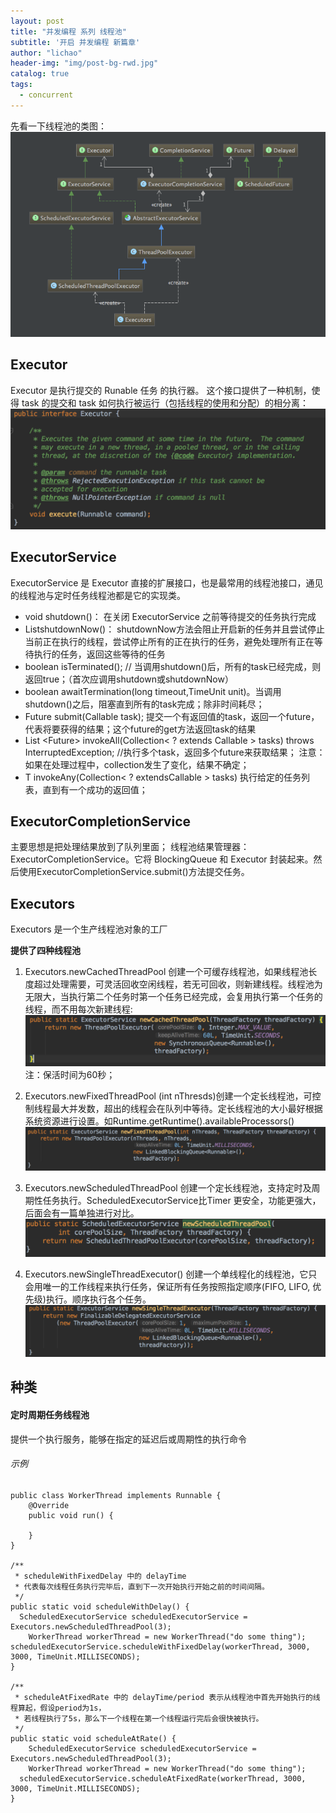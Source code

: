 ```yaml
---
layout: post
title: "并发编程 系列 线程池"
subtitle: '开启 并发编程 新篇章'
author: "lichao"
header-img: "img/post-bg-rwd.jpg"
catalog: true
tags:
  - concurrent 
---
```


先看一下线程池的类图：
![jvm](/img/concurrent/46.png)

## Executor
Executor 是执行提交的 Runable 任务 的执行器。
这个接口提供了一种机制，使得 task 的提交和 task 如何执行被运行（包括线程的使用和分配）的相分离：
![jvm](/img/concurrent/47.png)

## ExecutorService 
ExecutorService 是 Executor 直接的扩展接口，也是最常用的线程池接口，通见的线程池与定时任务线程池都是它的实现类。
* void shutdown()： 在关闭 ExecutorService 之前等待提交的任务执行完成
* List<Runnable>shutdownNow()： shutdownNow方法会阻止开启新的任务并且尝试停止当前正在执行的线程，尝试停止所有的正在执行的任务，避免处理所有正在等待执行的任务，返回这些等待的任务
* boolean isTerminated(); // 当调用shutdown()后，所有的task已经完成，则返回true；（首次应调用shutdown或shutdownNow）
* boolean awaitTermination(long timeout,TimeUnit unit)。当调用shutdown()之后，阻塞直到所有的task完成；除非时间耗尽；
* <T>Future<T> submit(Callable<T> task); 提交一个有返回值的task，返回一个future，代表将要获得的结果；这个future的get方法返回task的结果
* <T> List <Future<T>> invokeAll(Collection< ? extends Callable<T> > tasks)
throws InterruptedException;     //执行多个task，返回多个future来获取结果；
注意： 如果在处理过程中，collection发生了变化，结果不确定；
* <T>T  invokeAny(Collection< ?  extendsCallable <T> > tasks) 执行给定的任务列表，直到有一个成功的返回值；

## ExecutorCompletionService
主要思想是把处理结果放到了队列里面；
线程池结果管理器：ExecutorCompletionService。它将 BlockingQueue 和 Executor 封装起来。然后使用ExecutorCompletionService.submit()方法提交任务。

## Executors
Executors 是一个生产线程池对象的工厂

**提供了四种线程池**

1. Executors.newCachedThreadPool 创建一个可缓存线程池，如果线程池长度超过处理需要，可灵活回收空闲线程，若无可回收，则新建线程。线程池为无限大，当执行第二个任务时第一个任务已经完成，会复用执行第一个任务的线程，而不用每次新建线程:
![jvm](/img/concurrent/51.png)
注：保活时间为60秒；
2. Executors.newFixedThreadPool (int nThresds)创建一个定长线程池，可控制线程最大并发数，超出的线程会在队列中等待。定长线程池的大小最好根据系统资源进行设置。如Runtime.getRuntime().availableProcessors()
![jvm](/img/concurrent/52.png)

3. Executors.newScheduledThreadPool 创建一个定长线程池，支持定时及周期性任务执行。ScheduledExecutorService比Timer 更安全，功能更强大，后面会有一篇单独进行对比。
![jvm](/img/concurrent/53.png)


4. Executors.newSingleThreadExecutor() 创建一个单线程化的线程池，它只会用唯一的工作线程来执行任务，保证所有任务按照指定顺序(FIFO, LIFO, 优先级)执行。顺序执行各个任务。
![jvm](/img/concurrent/54.png)




## 种类
#### 定时周期任务线程池
提供一个执行服务，能够在指定的延迟后或周期性的执行命令
###### 示例
```
public class WorkerThread implements Runnable {
    @Override
    public void run() {

    }
}

/** 
 * scheduleWithFixedDelay 中的 delayTime 
 * 代表每次线程任务执行完毕后，直到下一次开始执行开始之前的时间间隔。
 */
public static void scheduleWithDelay() { 
  ScheduledExecutorService scheduledExecutorService = Executors.newScheduledThreadPool(3); 
	WorkerThread workerThread = new WorkerThread("do some thing"); scheduledExecutorService.scheduleWithFixedDelay(workerThread, 3000, 3000, TimeUnit.MILLISECONDS);
}

/** 
 * scheduleAtFixedRate 中的 delayTime/period 表示从线程池中首先开始执行的线程算起，假设period为1s， 
 * 若线程执行了5s，那么下一个线程在第一个线程运行完后会很快被执行。 
 */ 
public static void scheduleAtRate() { 
	ScheduledExecutorService scheduledExecutorService = Executors.newScheduledThreadPool(3);
	WorkerThread workerThread = new WorkerThread("do some thing"); 
  scheduledExecutorService.scheduleAtFixedRate(workerThread, 3000, 3000, TimeUnit.MILLISECONDS); 
} 
```